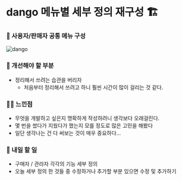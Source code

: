 # dango 메뉴별 세부 정의 재구성 🏗️

### 🚩 사용자/판매자 공통 메뉴 구성

![dango](https://github.com/cha2code/daily_study/assets/141387662/b528f768-05ef-494c-9973-419d2b281a64)


### 🚸 개선해야 할 부분
* 정리해서 쓰려는 습관을 버리자
   * 처음부터 정리해서 쓰려고 하니 훨씬 시간이 많이 걸리는 것 같다.
 
### 🧑‍💻 느낀점
* 무엇을 개발하고 싶은지 명확하게 작성하려니 생각보다 오래걸린다.
* 몇 번을 썼다가 지웠다가 했는지 모를 정도로 많은 고민을 해봤다
* 일단 생각나는 건 다 써보는 것이 매우 중요하다...
 

### 🚧 내일 할 일
* 구매자 / 관라자 각각의 기능 세부 정의
* 오늘 세부 정의 한 것들 중 수정하거나 추가할 부분 있으면 수정 및 추가하기
